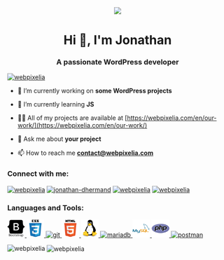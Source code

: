 <div id="header" align="center">
  <img src="https://media.giphy.com/media/QTfX9Ejfra3ZmNxh6B/giphy.gif" width="100"/>
</div>
<h1 align="center">Hi 👋, I'm Jonathan</h1>
<h3 align="center">A passionate WordPress developer</h3>

<p align="left"> <a href="https://twitter.com/webpixelia" target="blank"><img src="https://img.shields.io/twitter/follow/webpixelia?logo=twitter&style=for-the-badge" alt="webpixelia" /></a> </p>

- 🔭 I’m currently working on **some WordPress projects**

- 🌱 I’m currently learning **JS**

- 👨‍💻 All of my projects are available at [https://webpixelia.com/en/our-work/](https://webpixelia.com/en/our-work/)

- 💬 Ask me about **your project**

- 📫 How to reach me **contact@webpixelia.com**

<h3 align="left">Connect with me:</h3>
<p align="left">
<a href="https://twitter.com/webpixelia" target="blank"><img align="center" src="https://raw.githubusercontent.com/rahuldkjain/github-profile-readme-generator/master/src/images/icons/Social/twitter.svg" alt="webpixelia" height="30" width="40" /></a>
<a href="https://linkedin.com/in/jonathan-dhermand" target="blank"><img align="center" src="https://raw.githubusercontent.com/rahuldkjain/github-profile-readme-generator/master/src/images/icons/Social/linked-in-alt.svg" alt="jonathan-dhermand" height="30" width="40" /></a>
<a href="https://fb.com/webpixelia" target="blank"><img align="center" src="https://raw.githubusercontent.com/rahuldkjain/github-profile-readme-generator/master/src/images/icons/Social/facebook.svg" alt="webpixelia" height="30" width="40" /></a>
<a href="https://instagram.com/webpixelia" target="blank"><img align="center" src="https://raw.githubusercontent.com/rahuldkjain/github-profile-readme-generator/master/src/images/icons/Social/instagram.svg" alt="webpixelia" height="30" width="40" /></a>
</p>

<h3 align="left">Languages and Tools:</h3>
<p align="left"> <a href="https://getbootstrap.com" target="_blank" rel="noreferrer"> <img src="https://raw.githubusercontent.com/devicons/devicon/master/icons/bootstrap/bootstrap-plain-wordmark.svg" alt="bootstrap" width="40" height="40"/> </a> <a href="https://www.w3schools.com/css/" target="_blank" rel="noreferrer"> <img src="https://raw.githubusercontent.com/devicons/devicon/master/icons/css3/css3-original-wordmark.svg" alt="css3" width="40" height="40"/> </a> <a href="https://git-scm.com/" target="_blank" rel="noreferrer"> <img src="https://www.vectorlogo.zone/logos/git-scm/git-scm-icon.svg" alt="git" width="40" height="40"/> </a> <a href="https://www.w3.org/html/" target="_blank" rel="noreferrer"> <img src="https://raw.githubusercontent.com/devicons/devicon/master/icons/html5/html5-original-wordmark.svg" alt="html5" width="40" height="40"/> </a> <a href="https://www.linux.org/" target="_blank" rel="noreferrer"> <img src="https://raw.githubusercontent.com/devicons/devicon/master/icons/linux/linux-original.svg" alt="linux" width="40" height="40"/> </a> <a href="https://mariadb.org/" target="_blank" rel="noreferrer"> <img src="https://www.vectorlogo.zone/logos/mariadb/mariadb-icon.svg" alt="mariadb" width="40" height="40"/> </a> <a href="https://www.mysql.com/" target="_blank" rel="noreferrer"> <img src="https://raw.githubusercontent.com/devicons/devicon/master/icons/mysql/mysql-original-wordmark.svg" alt="mysql" width="40" height="40"/> </a> <a href="https://www.php.net" target="_blank" rel="noreferrer"> <img src="https://raw.githubusercontent.com/devicons/devicon/master/icons/php/php-original.svg" alt="php" width="40" height="40"/> </a> <a href="https://postman.com" target="_blank" rel="noreferrer"> <img src="https://www.vectorlogo.zone/logos/getpostman/getpostman-icon.svg" alt="postman" width="40" height="40"/> </a> </p>

<p><img align="left" src="https://github-readme-stats.vercel.app/api/top-langs?username=webpixelia&show_icons=true&locale=en&layout=compact" alt="webpixelia" /></p>

<p>&nbsp;<img align="center" src="https://github-readme-stats.vercel.app/api?username=webpixelia&show_icons=true&locale=en" alt="webpixelia" /></p>
